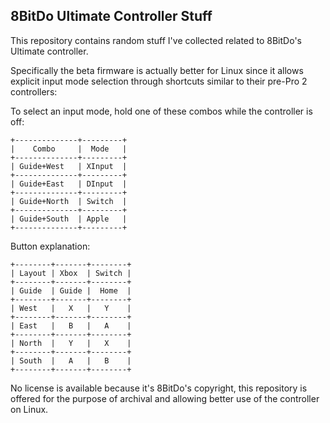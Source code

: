 ## 8BitDo Ultimate Controller Stuff

This repository contains random stuff I've collected related to 8BitDo's Ultimate controller.

Specifically the beta firmware is actually better for Linux since it allows explicit input mode selection through shortcuts similar to their pre-Pro 2 controllers:

To select an input mode, hold one of these combos while the controller is off:
```
+--------------+---------+
|    Combo     |  Mode   |
+--------------+---------+
| Guide+West   | XInput  |
+--------------+---------+
| Guide+East   | DInput  |
+--------------+---------+
| Guide+North  | Switch  |
+--------------+---------+
| Guide+South  | Apple   |
+--------------+---------+
```

Button explanation:
```
+--------+-------+--------+
| Layout | Xbox  | Switch |
+--------+-------+--------+
| Guide  | Guide |  Home  |
+--------+-------+--------+
| West   |   X   |   Y    |
+--------+-------+--------+
| East   |   B   |   A    |
+--------+-------+--------+
| North  |   Y   |   X    |
+--------+-------+--------+
| South  |   A   |   B    |
+--------+-------+--------+
```
No license is available because it's 8BitDo's copyright, this repository is offered for the purpose of archival and allowing better use of the controller on Linux.

